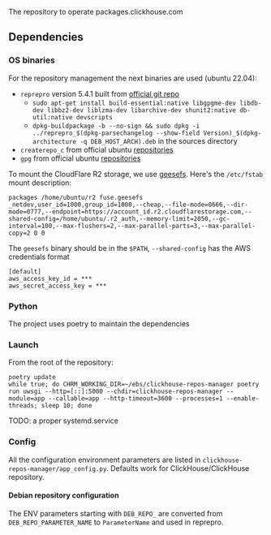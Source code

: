 The repository to operate packages.clickhouse.com

## Dependencies

### OS binaries
For the repository management the next binaries are used (ubuntu 22.04):

- `reprepro` version 5.4.1 built from [official git repo](https://salsa.debian.org/debian/reprepro/)
  - `sudo apt-get install build-essential:native libgpgme-dev libdb-dev libbz2-dev liblzma-dev libarchive-dev shunit2:native db-util:native devscripts`
  - `dpkg-buildpackage -b --no-sign && sudo dpkg -i ../reprepro_$(dpkg-parsechangelog --show-field Version)_$(dpkg-architecture -q DEB_HOST_ARCH).deb` in the sources directory
- `createrepo_c` from official ubuntu [repositories](https://packages.ubuntu.com/search?suite=default&section=all&arch=any&keywords=createrepo-c&searchon=names)
- `gpg` from official ubuntu [repositories](https://packages.ubuntu.com/search?suite=default&section=all&arch=any&keywords=gpg&searchon=names)

To mount the CloudFlare R2 storage, we use [geesefs](https://github.com/yandex-cloud/geesefs/releases). Here's the `/etc/fstab` mount description:

```fstab
packages /home/ubuntu/r2 fuse.geesefs _netdev,user_id=1000,group_id=1000,--cheap,--file-mode=0666,--dir-mode=0777,--endpoint=https://account_id.r2.cloudflarestorage.com,--shared-config=/home/ubuntu/.r2_auth,--memory-limit=2050,--gc-interval=100,--max-flushers=2,--max-parallel-parts=3,--max-parallel-copy=2 0 0
```

The `geesefs` binary should be in the `$PATH`, `--shared-config` has the AWS credentials format

```
[default]
aws_access_key_id = ***
aws_secret_access_key = ***
```

### Python
The project uses poetry to maintain the dependencies

### Launch
From the root of the repository:

```
poetry update
while true; do CHRM_WORKING_DIR=~/ebs/clickhouse-repos-manager poetry run uwsgi --http=[::]:5000 --chdir=clickhouse-repos-manager --module=app --callable=app --http-timeout=3600 --processes=1 --enable-threads; sleep 10; done
```

TODO: a proper systemd.service

### Config
All the configuration environment parameters are listed in `clickhouse-repos-manager/app_config.py`. Defaults work for ClickHouse/ClickHouse repository.

#### Debian repository configuration
The ENV parameters starting with `DEB_REPO_` are converted from `DEB_REPO_PARAMETER_NAME` to `ParameterName` and used in reprepro.

